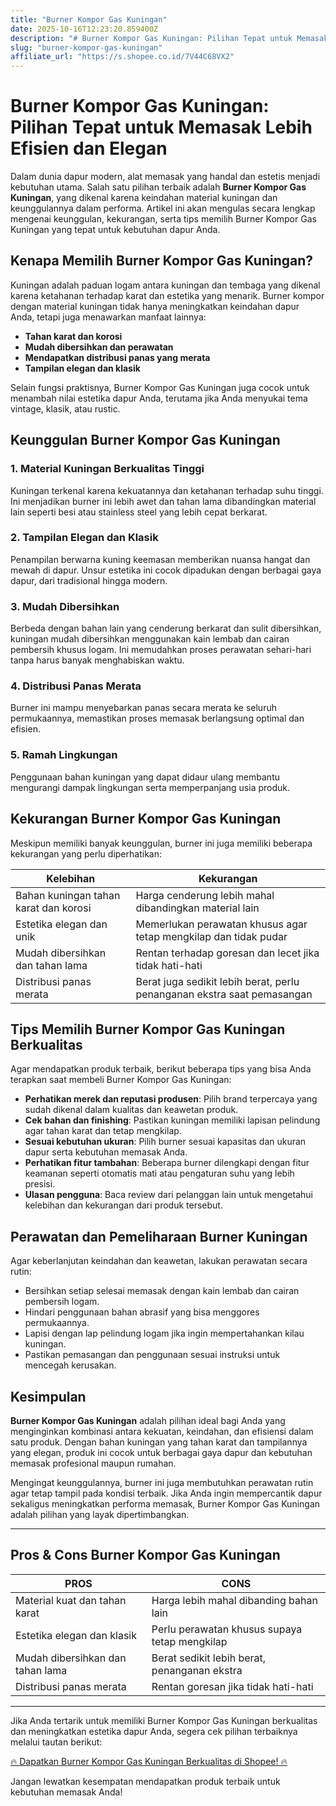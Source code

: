 ```yaml
---
title: "Burner Kompor Gas Kuningan"
date: 2025-10-16T12:23:20.859400Z
description: "# Burner Kompor Gas Kuningan: Pilihan Tepat untuk Memasak Lebih Efisien dan Elegan..."
slug: "burner-kompor-gas-kuningan"
affiliate_url: "https://s.shopee.co.id/7V44C68VX2"
---
```

# Burner Kompor Gas Kuningan: Pilihan Tepat untuk Memasak Lebih Efisien dan Elegan

Dalam dunia dapur modern, alat memasak yang handal dan estetis menjadi kebutuhan utama. Salah satu pilihan terbaik adalah **Burner Kompor Gas Kuningan**, yang dikenal karena keindahan material kuningan dan keunggulannya dalam performa. Artikel ini akan mengulas secara lengkap mengenai keunggulan, kekurangan, serta tips memilih Burner Kompor Gas Kuningan yang tepat untuk kebutuhan dapur Anda.

## Kenapa Memilih Burner Kompor Gas Kuningan?

Kuningan adalah paduan logam antara kuningan dan tembaga yang dikenal karena ketahanan terhadap karat dan estetika yang menarik. Burner kompor dengan material kuningan tidak hanya meningkatkan keindahan dapur Anda, tetapi juga menawarkan manfaat lainnya:

- **Tahan karat dan korosi**  
- **Mudah dibersihkan dan perawatan**  
- **Mendapatkan distribusi panas yang merata**  
- **Tampilan elegan dan klasik**  

Selain fungsi praktisnya, Burner Kompor Gas Kuningan juga cocok untuk menambah nilai estetika dapur Anda, terutama jika Anda menyukai tema vintage, klasik, atau rustic.

## Keunggulan Burner Kompor Gas Kuningan

### 1. Material Kuningan Berkualitas Tinggi

Kuningan terkenal karena kekuatannya dan ketahanan terhadap suhu tinggi. Ini menjadikan burner ini lebih awet dan tahan lama dibandingkan material lain seperti besi atau stainless steel yang lebih cepat berkarat.

### 2. Tampilan Elegan dan Klasik

Penampilan berwarna kuning keemasan memberikan nuansa hangat dan mewah di dapur. Unsur estetika ini cocok dipadukan dengan berbagai gaya dapur, dari tradisional hingga modern.

### 3. Mudah Dibersihkan

Berbeda dengan bahan lain yang cenderung berkarat dan sulit dibersihkan, kuningan mudah dibersihkan menggunakan kain lembab dan cairan pembersih khusus logam. Ini memudahkan proses perawatan sehari-hari tanpa harus banyak menghabiskan waktu.

### 4. Distribusi Panas Merata

Burner ini mampu menyebarkan panas secara merata ke seluruh permukaannya, memastikan proses memasak berlangsung optimal dan efisien.

### 5. Ramah Lingkungan

Penggunaan bahan kuningan yang dapat didaur ulang membantu mengurangi dampak lingkungan serta memperpanjang usia produk.

## Kekurangan Burner Kompor Gas Kuningan

Meskipun memiliki banyak keunggulan, burner ini juga memiliki beberapa kekurangan yang perlu diperhatikan:

| Kelebihan | Kekurangan |
|----------------------------|------------------------------------------------|
| Bahan kuningan tahan karat dan korosi | Harga cenderung lebih mahal dibandingkan material lain |
| Estetika elegan dan unik | Memerlukan perawatan khusus agar tetap mengkilap dan tidak pudar |
| Mudah dibersihkan dan tahan lama | Rentan terhadap goresan dan lecet jika tidak hati-hati |
| Distribusi panas merata | Berat juga sedikit lebih berat, perlu penanganan ekstra saat pemasangan |

## Tips Memilih Burner Kompor Gas Kuningan Berkualitas

Agar mendapatkan produk terbaik, berikut beberapa tips yang bisa Anda terapkan saat membeli Burner Kompor Gas Kuningan:

- **Perhatikan merek dan reputasi produsen**: Pilih brand terpercaya yang sudah dikenal dalam kualitas dan keawetan produk.
- **Cek bahan dan finishing**: Pastikan kuningan memiliki lapisan pelindung agar tahan karat dan tetap mengkilap.
- **Sesuai kebutuhan ukuran**: Pilih burner sesuai kapasitas dan ukuran dapur serta kebutuhan memasak Anda.
- **Perhatikan fitur tambahan**: Beberapa burner dilengkapi dengan fitur keamanan seperti otomatis mati atau pengaturan suhu yang lebih presisi.
- **Ulasan pengguna**: Baca review dari pelanggan lain untuk mengetahui kelebihan dan kekurangan dari produk tersebut.

## Perawatan dan Pemeliharaan Burner Kuningan

Agar keberlanjutan keindahan dan keawetan, lakukan perawatan secara rutin:

- Bersihkan setiap selesai memasak dengan kain lembab dan cairan pembersih logam.
- Hindari penggunaan bahan abrasif yang bisa menggores permukaannya.
- Lapisi dengan lap pelindung logam jika ingin mempertahankan kilau kuningan.
- Pastikan pemasangan dan penggunaan sesuai instruksi untuk mencegah kerusakan.

## Kesimpulan

**Burner Kompor Gas Kuningan** adalah pilihan ideal bagi Anda yang menginginkan kombinasi antara kekuatan, keindahan, dan efisiensi dalam satu produk. Dengan bahan kuningan yang tahan karat dan tampilannya yang elegan, produk ini cocok untuk berbagai gaya dapur dan kebutuhan memasak profesional maupun rumahan.

Mengingat keunggulannya, burner ini juga membutuhkan perawatan rutin agar tetap tampil pada kondisi terbaik. Jika Anda ingin mempercantik dapur sekaligus meningkatkan performa memasak, Burner Kompor Gas Kuningan adalah pilihan yang layak dipertimbangkan.

---

## Pros & Cons Burner Kompor Gas Kuningan

| PROS | CONS |
|------------------------------|------------------------------------------------|
| Material kuat dan tahan karat | Harga lebih mahal dibanding bahan lain |
| Estetika elegan dan klasik | Perlu perawatan khusus supaya tetap mengkilap |
| Mudah dibersihkan dan tahan lama | Berat sedikit lebih berat, penanganan ekstra |
| Distribusi panas merata | Rentan goresan jika tidak hati-hati |

---

Jika Anda tertarik untuk memiliki Burner Kompor Gas Kuningan berkualitas dan meningkatkan estetika dapur Anda, segera cek pilihan terbaiknya melalui tautan berikut:

[🔥 Dapatkan Burner Kompor Gas Kuningan Berkualitas di Shopee! 🔥](https://s.shopee.co.id/7V44C68VX2)

Jangan lewatkan kesempatan mendapatkan produk terbaik untuk kebutuhan memasak Anda!